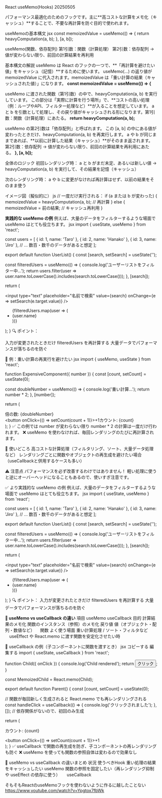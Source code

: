 React useMemo(Hooks) 20250505

パフォーマンス最適化のためのフックです。主に**高コストな計算をメモ化（キャッシュ）**することで、不要な再計算を防ぐ目的で使われます。

 useMemoの基本構文
jsx
const memoizedValue = useMemo(() => {
  return heavyComputation(a, b);
}, [a, b]);

useMemo(関数、依存配列)
第1引数：関数（計算処理）
第2引数：依存配列 → 値が変わらない限り、前回の計算結果を再利用

基本構文の解説
useMemo は React のフックの一つで、**「再計算を避けたい値」をキャッシュ（記憶）**するために使います。
useMemo(...) の返り値が memoizedValue に代入されます。memoizedValue は「重い計算の結果（キャッシュされた値）」になります。
**const memoizedValue = useMemo(() => {**

useMemo に渡された関数（第1引数）の中で、heavyComputation(a, b) を実行しています。
この部分は「実際に計算を行う場所」で、**コストの高い処理（例：ループやAPI、フィルター処理など）**が入ることを想定しています。
a と b を引数として処理し、その戻り値がキャッシュされる形になります。第1引数：関数（計算処理）にあたる。
**return heavyComputation(a, b);**

useMemo の第2引数は「依存配列」と呼ばれます。
この [a, b] の中にある値が変わったときだけ、heavyComputation(a, b) を再実行します。
a や b が同じままであれば、**以前に計算した結果（キャッシュ）**がそのまま返されます。
第2引数：依存配列 → 値が変わらない限り、前回の計算結果を再利用にあたる。
**}, [a, b]);**

全体のロジック
初回レンダリング時：
a と b がまだ未定、あるいは新しい値 → heavyComputation(a, b) を実行して、その結果を記憶（キャッシュ）

次のレンダリング時：
a や b に変更がなければ再計算はせず、以前の結果をそのまま使う

イメージ図（擬似的に）
js
// 一度だけ実行される：
if (a または b が変わった) {
  memoizedValue = heavyComputation(a, b); // 再計算
} else {
  memoizedValue = 前の結果; // キャッシュ再利用
}


**実践的な useMemo の例**
例えば、大量のデータをフィルターするような場面で useMemo はとても役立ちます。
jsx
import { useState, useMemo } from 'react';

const users = [
  { id: 1, name: 'Taro' },
  { id: 2, name: 'Hanako' },
  { id: 3, name: 'Jiro' },
  // ... 数百・数千のデータがあると想定
];

export default function UserList() {
  const [search, setSearch] = useState('');

  const filteredUsers = useMemo(() => {
    console.log('ユーザーリストをフィルター中...');
    return users.filter(user => user.name.toLowerCase().includes(search.toLowerCase()));
  }, [search]);

  return (
    <div>
      <input
        type="text"
        placeholder="名前で検索"
        value={search}
        onChange={e => setSearch(e.target.value)}
      />
      <ul>
        {filteredUsers.map(user => (
          <li key={user.id}>{user.name}</li>
        ))}
      </ul>
    </div>
  );
}
🔍 ポイント：

入力が変更されたときだけ filteredUsers を再計算する
大量データでパフォーマンスが落ちるのを防ぐ



🧠 例：重い計算の再実行を避けたい
jsx
import { useMemo, useState } from 'react';

function ExpensiveComponent({ number }) {
  const [count, setCount] = useState(0);

  const doubleNumber = useMemo(() => {
    console.log('重い計算...');
    return number * 2;
  }, [number]);

  return (
    <div>
      <div>倍の数: {doubleNumber}</div>
      <button onClick={() => setCount(count + 1)}>+1カウント: {count}</button>
    </div>
  );
}
✅ この例では number が変わらない限り number * 2 の計算は一度だけ行われます。
❌ useMemo を使わなければ、毎回レンダリングのたびに再計算されます。

📝 使いどころ
高コストな計算処理（フィルタリング、ソート、大量データ処理など）
レンダリングごとに関数やオブジェクトの再生成を避けたい場合（useCallbackと併用するケースも多い）

⚠️ 注意点
パフォーマンスを必ず改善するわけではありません！
軽い処理に使うと逆にオーバーヘッドになることもあるので、使いすぎ注意です。

✅ より実践的な useMemo の例
例えば、大量のデータをフィルターするような場面で useMemo はとても役立ちます。
jsx
import { useState, useMemo } from 'react';

const users = [
  { id: 1, name: 'Taro' },
  { id: 2, name: 'Hanako' },
  { id: 3, name: 'Jiro' },
  // ... 数百・数千のデータがあると想定
];

export default function UserList() {
  const [search, setSearch] = useState('');

  const filteredUsers = useMemo(() => {
    console.log('ユーザーリストをフィルター中...');
    return users.filter(user => user.name.toLowerCase().includes(search.toLowerCase()));
  }, [search]);

  return (
    <div>
      <input
        type="text"
        placeholder="名前で検索"
        value={search}
        onChange={e => setSearch(e.target.value)}
      />
      <ul>
        {filteredUsers.map(user => (
          <li key={user.id}>{user.name}</li>
        ))}
      </ul>
    </div>
  );
}
🔍 ポイント：
入力が変更されたときだけ filteredUsers を再計算する
大量データでパフォーマンスが落ちるのを防ぐ


**🔁 useMemo vs useCallback の違い**
項目	                        useMemo	                            useCallback
目的	                    計算結果のメモ化            	        関数のインスタンス（参照）のメモ化
戻り値	                    値（オブジェクト・配列・数値など）  	　関数
よく使う場面	            重い計算処理 / ソート・フィルタなど      　useEffect や React.memo に渡す関数を安定化させたい時

🎯 useCallback の例（子コンポーネントに関数を渡すとき）
jsx
コピーする
編集する
import { useState, useCallback } from 'react';

function Child({ onClick }) {
  console.log('Child rendered');
  return <button onClick={onClick}>クリック</button>;
}

const MemoizedChild = React.memo(Child);

export default function Parent() {
  const [count, setCount] = useState(0);

  // 関数が毎回新しく生成されると React.memo でも再レンダリングされる
  const handleClick = useCallback(() => {
    console.log('クリックされました');
  }, []); // 依存関係がないので、初回のみ生成

  return (
    <div>
      <p>カウント: {count}</p>
      <button onClick={() => setCount(count + 1)}>+1</button>
      <MemoizedChild onClick={handleClick} />
    </div>
  );
}
✅ useCallback で関数の再生成を防ぎ、子コンポーネントの再レンダリングも防ぐ
❌ useMemo を使っても関数の参照自体は変わるので効果なし

🧠 useMemo vs useCallback の違いまとめ
状況	                                                            使うべきHook
重い処理の結果をキャッシュしたい	                                   useMemo
関数の参照を固定したい（再レンダリング抑制や useEffect の依存に使う） 　 useCallback



そもそもReactのuseMemoフックを使わないように作るに越したことない
https://www.youtube.com/watch?v=Ypgtox7fbWk

